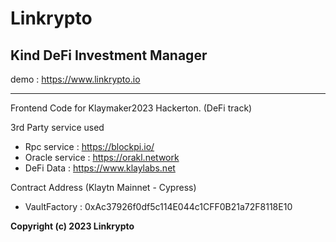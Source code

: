 # Linkrypto

## Kind DeFi Investment Manager

demo : https://www.linkrypto.io

---

Frontend Code for Klaymaker2023 Hackerton. (DeFi track)

3rd Party service used

- Rpc service : https://blockpi.io/
- Oracle service : https://orakl.network
- DeFi Data : https://www.klaylabs.net

Contract Address (Klaytn Mainnet - Cypress)

- VaultFactory : 0xAc37926f0df5c114E044c1CFF0B21a72F8118E10

**Copyright (c) 2023 Linkrypto**
